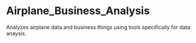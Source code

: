 # Airplane_Business_Analysis
Analyzes airplane data and business things using tools specifically for data anaysis. 
